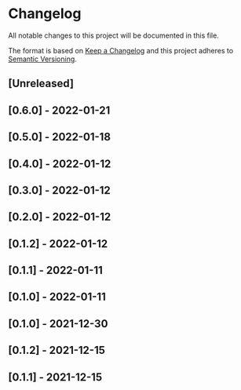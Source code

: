 # Changelog

All notable changes to this project will be documented in this file.

The format is based on [Keep a Changelog](http://keepachangelog.com/en/1.0.0/)
and this project adheres to [Semantic Versioning](http://semver.org/spec/v2.0.0.html).

## [Unreleased]

## [0.6.0] - 2022-01-21

## [0.5.0] - 2022-01-18

## [0.4.0] - 2022-01-12

## [0.3.0] - 2022-01-12

## [0.2.0] - 2022-01-12

## [0.1.2] - 2022-01-12

## [0.1.1] - 2022-01-11

## [0.1.0] - 2022-01-11

## [0.1.0] - 2021-12-30

## [0.1.2] - 2021-12-15

## [0.1.1] - 2021-12-15

